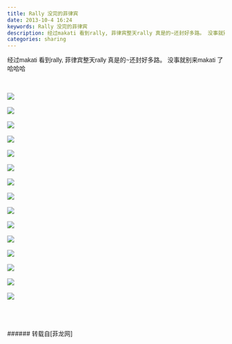 ```yaml
---
title: Rally 没完的菲律宾
date: 2013-10-4 16:24
keywords: Rally 没完的菲律宾
description: 经过makati 看到rally, 菲律宾整天rally 真是的~还封好多路。 没事就别来makati 了 哈哈哈
categories: sharing
---
```

<td class="t_f" id="postmessage_58530">

<font face="Arial">经过makati 看到rally, 菲律宾整天rally 真是的~还封好多路。 没事就别来makati 了 哈哈哈</font><br/>
<font face="Arial"><br/>
</font><br/>

<img aid="23028" data-cf-modified-98d26ac410ae4f32d9fbf848-="" file="data/attachment/forum/201310/04/162153bz3aarhjmjesq0aa.jpg.thumb.jpg" id="aimg_23028" inpost="1" onclick="" onmouseover="" src="http://www.flw.ph/data/attachment/forum/201310/04/162153bz3aarhjmjesq0aa.jpg" style="cursor:pointer" zoomfile="data/attachment/forum/201310/04/162153bz3aarhjmjesq0aa.jpg"/>


<br/>
<br/>

<img aid="23029" data-cf-modified-98d26ac410ae4f32d9fbf848-="" file="data/attachment/forum/201310/04/162200xlwwnl2s45969975.jpg.thumb.jpg" id="aimg_23029" inpost="1" onclick="" onmouseover="" src="http://www.flw.ph/data/attachment/forum/201310/04/162200xlwwnl2s45969975.jpg" style="cursor:pointer" zoomfile="data/attachment/forum/201310/04/162200xlwwnl2s45969975.jpg"/>


<br/>
<br/>

<img aid="23030" data-cf-modified-98d26ac410ae4f32d9fbf848-="" file="data/attachment/forum/201310/04/162202eccwhzssv7ccvcor.jpg.thumb.jpg" id="aimg_23030" inpost="1" onclick="" onmouseover="" src="http://www.flw.ph/data/attachment/forum/201310/04/162202eccwhzssv7ccvcor.jpg" style="cursor:pointer" zoomfile="data/attachment/forum/201310/04/162202eccwhzssv7ccvcor.jpg"/>


<br/>
<br/>

<img aid="23032" data-cf-modified-98d26ac410ae4f32d9fbf848-="" file="data/attachment/forum/201310/04/162212xf44nv4bhnrubjhn.jpg.thumb.jpg" id="aimg_23032" inpost="1" onclick="" onmouseover="" src="http://www.flw.ph/data/attachment/forum/201310/04/162212xf44nv4bhnrubjhn.jpg" style="cursor:pointer" zoomfile="data/attachment/forum/201310/04/162212xf44nv4bhnrubjhn.jpg"/>


<br/>
<br/>

<img aid="23033" data-cf-modified-98d26ac410ae4f32d9fbf848-="" file="data/attachment/forum/201310/04/162222br263i15vn65mm3v.jpg.thumb.jpg" id="aimg_23033" inpost="1" onclick="" onmouseover="" src="http://www.flw.ph/data/attachment/forum/201310/04/162222br263i15vn65mm3v.jpg" style="cursor:pointer" zoomfile="data/attachment/forum/201310/04/162222br263i15vn65mm3v.jpg"/>


<br/>
<br/>

<img aid="23034" data-cf-modified-98d26ac410ae4f32d9fbf848-="" file="data/attachment/forum/201310/04/162234fdyyy0stjdyzquj0.jpg.thumb.jpg" id="aimg_23034" inpost="1" onclick="" onmouseover="" src="http://www.flw.ph/data/attachment/forum/201310/04/162234fdyyy0stjdyzquj0.jpg" style="cursor:pointer" zoomfile="data/attachment/forum/201310/04/162234fdyyy0stjdyzquj0.jpg"/>


<br/>
<br/>

<img aid="23035" data-cf-modified-98d26ac410ae4f32d9fbf848-="" file="data/attachment/forum/201310/04/162252n6quazuw6ub16t6p.jpg.thumb.jpg" id="aimg_23035" inpost="1" onclick="" onmouseover="" src="http://www.flw.ph/data/attachment/forum/201310/04/162252n6quazuw6ub16t6p.jpg" style="cursor:pointer" zoomfile="data/attachment/forum/201310/04/162252n6quazuw6ub16t6p.jpg"/>


<br/>
<br/>

<img aid="23036" data-cf-modified-98d26ac410ae4f32d9fbf848-="" file="data/attachment/forum/201310/04/162305vdv7vmdj96dmjvev.jpg.thumb.jpg" id="aimg_23036" inpost="1" onclick="" onmouseover="" src="http://www.flw.ph/data/attachment/forum/201310/04/162305vdv7vmdj96dmjvev.jpg" style="cursor:pointer" zoomfile="data/attachment/forum/201310/04/162305vdv7vmdj96dmjvev.jpg"/>


<br/>
<br/>

<img aid="23037" data-cf-modified-98d26ac410ae4f32d9fbf848-="" file="data/attachment/forum/201310/04/162313ikbfppot406jfrdq.jpg.thumb.jpg" id="aimg_23037" inpost="1" onclick="" onmouseover="" src="http://www.flw.ph/data/attachment/forum/201310/04/162313ikbfppot406jfrdq.jpg" style="cursor:pointer" zoomfile="data/attachment/forum/201310/04/162313ikbfppot406jfrdq.jpg"/>


<br/>
<br/>

<img aid="23038" data-cf-modified-98d26ac410ae4f32d9fbf848-="" file="data/attachment/forum/201310/04/162323htqt2dy67nd9jde2.jpg.thumb.jpg" id="aimg_23038" inpost="1" onclick="" onmouseover="" src="http://www.flw.ph/data/attachment/forum/201310/04/162323htqt2dy67nd9jde2.jpg" style="cursor:pointer" zoomfile="data/attachment/forum/201310/04/162323htqt2dy67nd9jde2.jpg"/>


<br/>
<br/>

<img aid="23039" data-cf-modified-98d26ac410ae4f32d9fbf848-="" file="data/attachment/forum/201310/04/162329gddxdn23dnn355kv.jpg.thumb.jpg" id="aimg_23039" inpost="1" onclick="" onmouseover="" src="http://www.flw.ph/data/attachment/forum/201310/04/162329gddxdn23dnn355kv.jpg" style="cursor:pointer" zoomfile="data/attachment/forum/201310/04/162329gddxdn23dnn355kv.jpg"/>


<br/>
<br/>

<img aid="23040" data-cf-modified-98d26ac410ae4f32d9fbf848-="" file="data/attachment/forum/201310/04/162339c8yypzy2zp5mj081.jpg.thumb.jpg" id="aimg_23040" inpost="1" onclick="" onmouseover="" src="http://www.flw.ph/data/attachment/forum/201310/04/162339c8yypzy2zp5mj081.jpg" style="cursor:pointer" zoomfile="data/attachment/forum/201310/04/162339c8yypzy2zp5mj081.jpg"/>


<br/>
<br/>

<img aid="23041" data-cf-modified-98d26ac410ae4f32d9fbf848-="" file="data/attachment/forum/201310/04/162345t66mmoidqt2zme0w.jpg.thumb.jpg" id="aimg_23041" inpost="1" onclick="" onmouseover="" src="http://www.flw.ph/data/attachment/forum/201310/04/162345t66mmoidqt2zme0w.jpg" style="cursor:pointer" zoomfile="data/attachment/forum/201310/04/162345t66mmoidqt2zme0w.jpg"/>


<br/>
<br/>

<img aid="23042" data-cf-modified-98d26ac410ae4f32d9fbf848-="" file="data/attachment/forum/201310/04/162350hmpm6aa445xkmuam.jpg.thumb.jpg" id="aimg_23042" inpost="1" onclick="" onmouseover="" src="http://www.flw.ph/data/attachment/forum/201310/04/162350hmpm6aa445xkmuam.jpg" style="cursor:pointer" zoomfile="data/attachment/forum/201310/04/162350hmpm6aa445xkmuam.jpg"/>


<br/>
<br/>

<img aid="23043" data-cf-modified-98d26ac410ae4f32d9fbf848-="" file="data/attachment/forum/201310/04/162355c5myitblniomoml7.jpg.thumb.jpg" id="aimg_23043" inpost="1" onclick="" onmouseover="" src="http://www.flw.ph/data/attachment/forum/201310/04/162355c5myitblniomoml7.jpg" style="cursor:pointer" zoomfile="data/attachment/forum/201310/04/162355c5myitblniomoml7.jpg"/>


<br/>
<br/>
<br/>
<br/>
<br/>
</td>
###### 转载自[菲龙网]